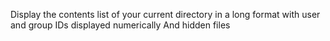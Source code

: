 Display the contents list of your current directory in a long format with user and group IDs displayed numerically And hidden files
